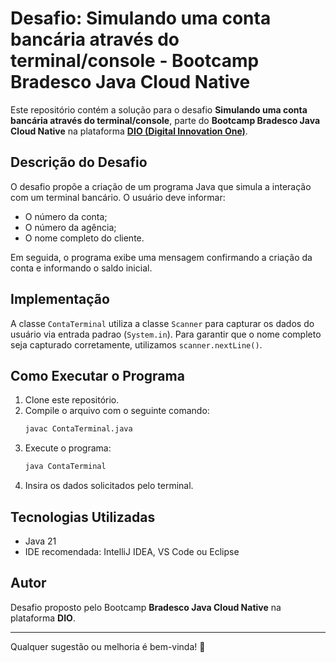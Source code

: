 # Desafio: Simulando uma conta bancária através do terminal/console - Bootcamp Bradesco Java Cloud Native

Este repositório contém a solução para o desafio **Simulando uma conta bancária através do terminal/console**, parte do **Bootcamp Bradesco Java Cloud Native** na plataforma **[DIO (Digital Innovation One)](https://www.dio.me/)**.

## Descrição do Desafio

O desafio propõe a criação de um programa Java que simula a interação com um terminal bancário. O usuário deve informar:
- O número da conta;
- O número da agência;
- O nome completo do cliente.

Em seguida, o programa exibe uma mensagem confirmando a criação da conta e informando o saldo inicial.

## Implementação

A classe `ContaTerminal` utiliza a classe `Scanner` para capturar os dados do usuário via entrada padrao (`System.in`). Para garantir que o nome completo seja capturado corretamente, utilizamos `scanner.nextLine()`.

## Como Executar o Programa

1. Clone este repositório.
2. Compile o arquivo com o seguinte comando:
   ```sh
   javac ContaTerminal.java
   ```
3. Execute o programa:
   ```sh
   java ContaTerminal
   ```
4. Insira os dados solicitados pelo terminal.

## Tecnologias Utilizadas

- Java 21
- IDE recomendada: IntelliJ IDEA, VS Code ou Eclipse

## Autor
Desafio proposto pelo Bootcamp **Bradesco Java Cloud Native** na plataforma **DIO**.

---

Qualquer sugestão ou melhoria é bem-vinda! 🚀

